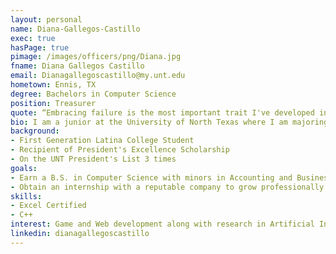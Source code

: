 ```yaml
---
layout: personal
name: Diana-Gallegos-Castillo
exec: true
hasPage: true
pimage: /images/officers/png/Diana.jpg
fname: Diana Gallegos Castillo
email: Dianagallegoscastillo@my.unt.edu
hometown: Ennis, TX
degree: Bachelors in Computer Science
position: Treasurer
quote: “Embracing failure is the most important trait I've developed in my career. I have tried to learn from my failures, and I believe it has made me stronger, more confident and more resilient.” - Reshma Saujani
bio: I am a junior at the University of North Texas where I am majoring in Computer Science. After studying as a business major for two years, my decision to switch majors has allowed me to rediscover the purpose and curiosity I felt when studying engineering in high school. Currently, I am the SHPE UNT 2022-2023 officer, and I am beyond excited and grateful to be a part of this organization.
background: 
- First Generation Latina College Student 
- Recipient of President's Excellence Scholarship
- On the UNT President's List 3 times
goals:
- Earn a B.S. in Computer Science with minors in Accounting and Business foundations by May 2005
- Obtain an internship with a reputable company to grow professionally by Summer 2024
skills:
- Excel Certified
- C++
interest: Game and Web development along with research in Artificial Intelligence.
linkedin: dianagallegoscastillo
---
```

